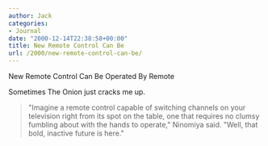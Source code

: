 ```yaml
---
author: Jack
categories:
- Journal
date: "2000-12-14T22:38:58+00:00"
title: New Remote Control Can Be
url: /2000/new-remote-control-can-be/
---
```


<span class="removed_link" title="http://www.theonion.com/onion3104/newremote.html">New Remote Control Can Be Operated By Remote</span>

Sometimes The Onion just cracks me up.
  


> "Imagine a remote control capable of switching channels on your television right from its spot on the table, one that requires no clumsy fumbling about with the hands to operate," Ninomiya said. "Well, that bold, inactive future is here."

  
>